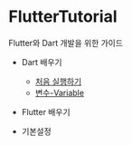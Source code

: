 # FlutterTutorial

Flutter와 Dart 개발을 위한 가이드

- Dart 배우기
    - [처음 실행하기](dart_tutorial/basic.md)
    - [변수-Variable](dart_tutorial/variable.md)

- Flutter 배우기
- 기본설정
